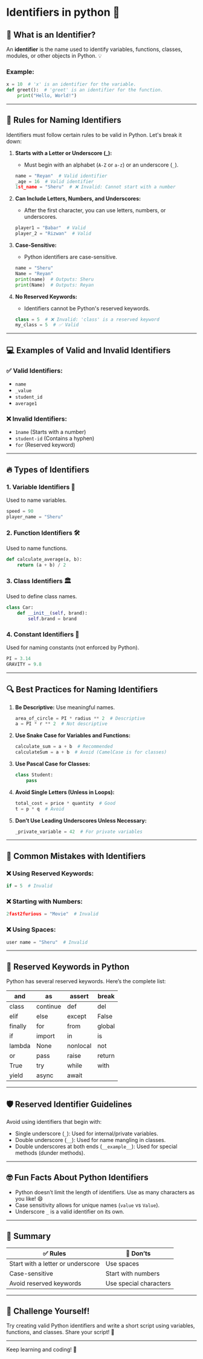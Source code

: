 # Identifiers in python 🚀

## 📌 What is an Identifier?
An **identifier** is the name used to identify variables, functions, classes, modules, or other objects in Python. 💡

### Example:
```python
x = 10  # 'x' is an identifier for the variable.
def greet():  # 'greet' is an identifier for the function.
    print("Hello, World!")
```

---

## 🌟 Rules for Naming Identifiers
Identifiers must follow certain rules to be valid in Python. Let's break it down:

1. **Starts with a Letter or Underscore (_):**
   - Must begin with an alphabet (`A-Z` or `a-z`) or an underscore (`_`).

   ```python
   name = "Reyan"  # Valid identifier
   _age = 16  # Valid identifier
   1st_name = "Sheru"  # ❌ Invalid: Cannot start with a number
   ```

2. **Can Include Letters, Numbers, and Underscores:**
   - After the first character, you can use letters, numbers, or underscores.

   ```python
   player1 = "Babar"  # Valid
   player_2 = "Rizwan"  # Valid
   ```

3. **Case-Sensitive:**
   - Python identifiers are case-sensitive.

   ```python
   name = "Sheru"
   Name = "Reyan"
   print(name)  # Outputs: Sheru
   print(Name)  # Outputs: Reyan
   ```

4. **No Reserved Keywords:**
   - Identifiers cannot be Python's reserved keywords.

   ```python
   class = 5  # ❌ Invalid: 'class' is a reserved keyword
   my_class = 5  # ✅ Valid
   ```

---

## 💻 Examples of Valid and Invalid Identifiers

### ✅ Valid Identifiers:
- `name`
- `_value`
- `student_id`
- `average1`

### ❌ Invalid Identifiers:
- `1name` (Starts with a number)
- `student-id` (Contains a hyphen)
- `for` (Reserved keyword)

---

## 🔥 Types of Identifiers

### 1. **Variable Identifiers** 🧮
Used to name variables.
```python
speed = 90
player_name = "Sheru"
```

### 2. **Function Identifiers** 🛠️
Used to name functions.
```python
def calculate_average(a, b):
    return (a + b) / 2
```

### 3. **Class Identifiers** 🏛️
Used to define class names.
```python
class Car:
    def __init__(self, brand):
        self.brand = brand
```

### 4. **Constant Identifiers** 🚩
Used for naming constants (not enforced by Python).
```python
PI = 3.14
GRAVITY = 9.8
```

---

## 🔍 Best Practices for Naming Identifiers

1. **Be Descriptive:** Use meaningful names.
   ```python
   area_of_circle = PI * radius ** 2  # Descriptive
   a = PI * r ** 2  # Not descriptive
   ```

2. **Use Snake Case for Variables and Functions:**
   ```python
   calculate_sum = a + b  # Recommended
   calculateSum = a + b  # Avoid (CamelCase is for classes)
   ```

3. **Use Pascal Case for Classes:**
   ```python
   class Student:
       pass
   ```

4. **Avoid Single Letters (Unless in Loops):**
   ```python
   total_cost = price * quantity  # Good
   t = p * q  # Avoid
   ```

5. **Don’t Use Leading Underscores Unless Necessary:**
   ```python
   _private_variable = 42  # For private variables
   ```

---

## 🧩 Common Mistakes with Identifiers

### ❌ Using Reserved Keywords:
```python
if = 5  # Invalid
```

### ❌ Starting with Numbers:
```python
2fast2furious = "Movie"  # Invalid
```

### ❌ Using Spaces:
```python
user name = "Sheru"  # Invalid
``` 

---

## 📝 Reserved Keywords in Python
Python has several reserved keywords. Here’s the complete list:

| and | as | assert | break |
| --- | --- | ------ | ----- |
| class | continue | def | del |
| elif | else | except | False |
| finally | for | from | global |
| if | import | in | is |
| lambda | None | nonlocal | not |
| or | pass | raise | return |
| True | try | while | with |
| yield | async | await | |

---

## 🛡️ Reserved Identifier Guidelines
Avoid using identifiers that begin with:

- Single underscore (`_`): Used for internal/private variables.
- Double underscore (`__`): Used for name mangling in classes.
- Double underscores at both ends (`__example__`): Used for special methods (dunder methods).

---

## 🤓 Fun Facts About Python Identifiers

- Python doesn’t limit the length of identifiers. Use as many characters as you like! 😄
- Case sensitivity allows for unique names (`value` vs `Value`).
- Underscore `_` is a valid identifier on its own.

---

## 🌈 Summary

| ✅ Rules | 🚫 Don’ts |
| -------- | --------- |
| Start with a letter or underscore | Use spaces |
| Case-sensitive | Start with numbers |
| Avoid reserved keywords | Use special characters |

---

## 🎉 Challenge Yourself!
Try creating valid Python identifiers and write a short script using variables, functions, and classes. Share your script! 📝

---

Keep learning and coding! 🌟
